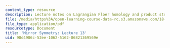 ```yaml
---
content_type: resource
description: Lecture notes on Lagrangian Floer homology and product structure.
file: /media/https%3A/open-learning-course-data-rc.s3.amazonaws.com/18-969-topics-in-geometry-mirror-symmetry-spring-2009/98d4986c52ee1062516286821369569e_MIT18_969s09_lec13.pdf
file_type: application/pdf
resourcetype: Document
title: 'Mirror Symmetry: Lecture 13'
uid: 98d4986c-52ee-1062-5162-86821369569e
---
```

